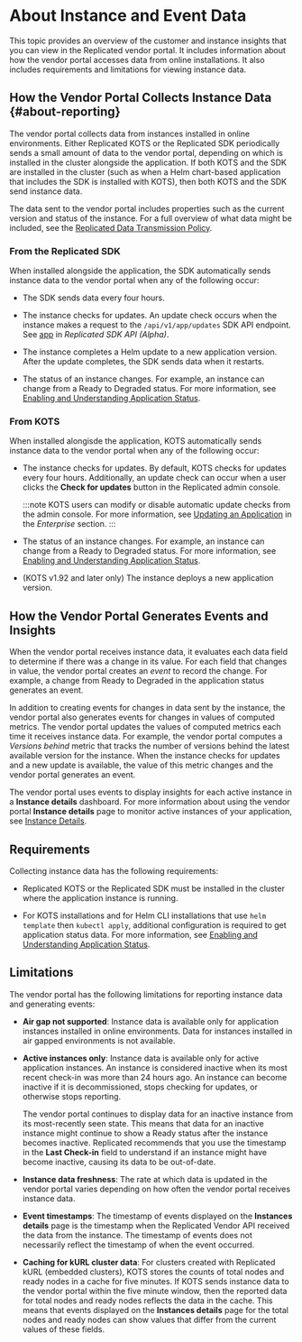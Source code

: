 # About Instance and Event Data

This topic provides an overview of the customer and instance insights that you can view in the Replicated vendor portal. It includes information about how the vendor portal accesses data from online installations. It also includes requirements and limitations for viewing instance data.  

## How the Vendor Portal Collects Instance Data {#about-reporting}

The vendor portal collects data from instances installed in online environments. Either Replicated KOTS or the Replicated SDK periodically sends a small amount of data to the vendor portal, depending on which is installed in the cluster alongside the application. If both KOTS and the SDK are installed in the cluster (such as when a Helm chart-based application that includes the SDK is installed with KOTS), then both KOTS and the SDK send instance data.

The data sent to the vendor portal includes properties such as the current version and status of the instance. For a full overview of what data might be included, see the [Replicated Data Transmission Policy](https://docs.replicated.com/vendor/policies-data-transmission).

### From the Replicated SDK

When installed alongside the application, the SDK automatically sends instance data to the vendor portal when any of the following occur:

* The SDK sends data every four hours.

* The instance checks for updates. An update check occurs when the instance makes a request to the `/api/v1/app/updates` SDK API endpoint. See [app](/reference/replicated-sdk-apis#app) in _Replicated SDK API (Alpha)_.

* The instance completes a Helm update to a new application version. After the update completes, the SDK sends data when it restarts.

* The status of an instance changes. For example, an instance can change from a Ready to Degraded status. For more information, see [Enabling and Understanding Application Status](insights-app-status).

### From KOTS

When installed alongisde the application, KOTS automatically sends instance data to the vendor portal when any of the following occur:

* The instance checks for updates. By default, KOTS checks for updates every four hours. Additionally, an update check can occur when a user clicks the **Check for updates** button in the Replicated admin console. 

  :::note
  KOTS users can modify or disable automatic update checks from the admin console. For more information, see [Updating an Application](/enterprise/updating-apps) in the _Enterprise_ section.
  :::

* The status of an instance changes. For example, an instance can change from a Ready to Degraded status. For more information, see [Enabling and Understanding Application Status](insights-app-status).

* (KOTS v1.92 and later only) The instance deploys a new application version.

## How the Vendor Portal Generates Events and Insights

When the vendor portal receives instance data, it evaluates each data field to determine if there was a change in its value. For each field that changes in value, the vendor portal creates an _event_ to record the change. For example, a change from Ready to Degraded in the application status generates an event.

In addition to creating events for changes in data sent by the instance, the vendor portal also generates events for changes in values of computed metrics. The vendor portal updates the values of computed metrics each time it receives instance data. For example, the vendor portal computes a _Versions behind_ metric that tracks the number of versions behind the latest available version for the instance. When the instance checks for updates and a new update is available, the value of this metric changes and the vendor portal generates an event.

The vendor portal uses events to display insights for each active instance in a **Instance details** dashboard. For more information about using the vendor portal **Instance details** page to monitor active instances of your application, see [Instance Details](instance-insights-details).

## Requirements

Collecting instance data has the following requirements:

* Replicated KOTS or the Replicated SDK must be installed in the cluster where the application instance is running. 

* For KOTS installations and for Helm CLI installations that use `helm template` then `kubectl apply`, additional configuration is required to get application status data. For more information, see [Enabling and Understanding Application Status](/vendor/insights-app-status).

## Limitations

The vendor portal has the following limitations for reporting instance data and generating events:

* **Air gap not supported**: Instance data is available only for application instances installed in online environments. Data for instances installed in air gapped environments is not available.
* **Active instances only**: Instance data is available only for active application instances. An instance is considered inactive when its most recent check-in was more than 24 hours ago. An instance can become inactive if it is decommissioned, stops checking for updates, or otherwise stops reporting.

   The vendor portal continues to display data for an inactive instance from its most-recently seen state. This means that data for an inactive instance might continue to show a Ready status after the instance becomes inactive. Replicated recommends that you use the timestamp in the **Last Check-in** field to understand if an instance might have become inactive, causing its data to be out-of-date.
* **Instance data freshness**: The rate at which data is updated in the vendor portal varies depending on how often the vendor portal receives instance data.
* **Event timestamps**: The timestamp of events displayed on the **Instances details** page is the timestamp when the Replicated Vendor API received the data from the instance. The timestamp of events does not necessarily reflect the timestamp of when the event occurred.
* **Caching for kURL cluster data**: For clusters created with Replicated kURL (embedded clusters), KOTS stores the counts of total nodes and ready nodes in a cache for five minutes. If KOTS sends instance data to the vendor portal within the five minute window, then the reported data for total nodes and ready nodes reflects the data in the cache. This means that events displayed on the **Instances details** page for the total nodes and ready nodes can show values that differ from the current values of these fields.

